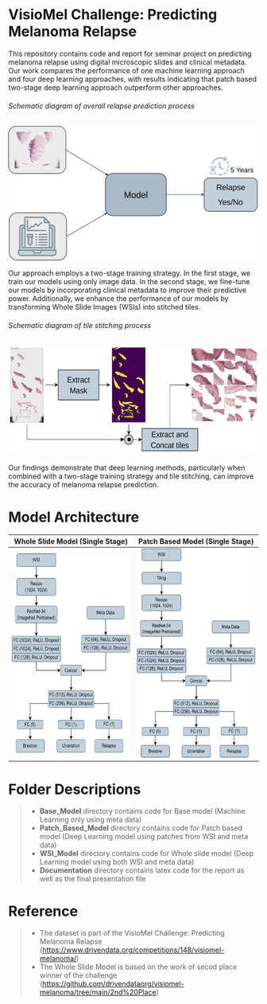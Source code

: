 # VisioMel Challenge: Predicting Melanoma Relapse

This repository contains code and report for seminar project on predicting melanoma relapse using digital microscopic slides and clinical metadata. Our work compares the performance of one machine learning approach and four deep learning approaches, with results indicating that patch based two-stage deep learning approach outperform other approaches.
###### Schematic diagram of overall relapse prediction process
<img src="/images/aim.svg" width="512" height="270"  title="Aim" />

Our approach employs a two-stage training strategy. In the first stage, we train our models using only image data. In the second stage, we fine-tune our models by incorporating clinical metadata to improve their predictive power. Additionally, we enhance the performance of our models by transforming Whole Slide Images (WSIs) into stitched tiles.
###### Schematic diagram of tile stitching process
<img src="/images/Tilling.svg" width="512" height="220"  title="Tilling" />

Our findings demonstrate that deep learning methods, particularly when combined with a two-stage training strategy and tile stitching, can improve the accuracy of melanoma relapse prediction.

# Model Architecture

| Whole Slide Model (Single Stage) | Patch Based Model (Single Stage) |
| ------ | ------ |
|    <img src="/images/page0.png" width="300" height="400" title="" />    |     <img src="/images/page5.png" width="300" height="420" />   |

# Folder Descriptions
> - **Base_Model** directory contains code for Base model (Machine Learning only using meta data)
> - **Patch_Based_Model** directory contains code for Patch based model (Deep Learning model using patches from WSI and meta data)
> - **WSI_Model** directory contains code for  Whole slide model (Deep Learning model using both WSI and meta data)
> - **Documentation** directory contains latex code for the report as well as the final presentation file

# Reference
> - The dataset is part of the VisioMel Challenge: Predicting Melanoma Relapse (https://www.drivendata.org/competitions/148/visiomel-melanoma/)
> - The Whole Slide Model is based on the work of secod place winner of the challenge (https://github.com/drivendataorg/visiomel-melanoma/tree/main/2nd%20Place)

